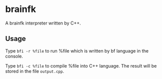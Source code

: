 # brainfk
A brainfk interpreter written by C++.

## Usage
Type `bfi -r %file` to run %file which is written by bf language in the console.

Type `bfi -c %file` to compile %file into C++ language. The result will be stored in the file `output.cpp`.
